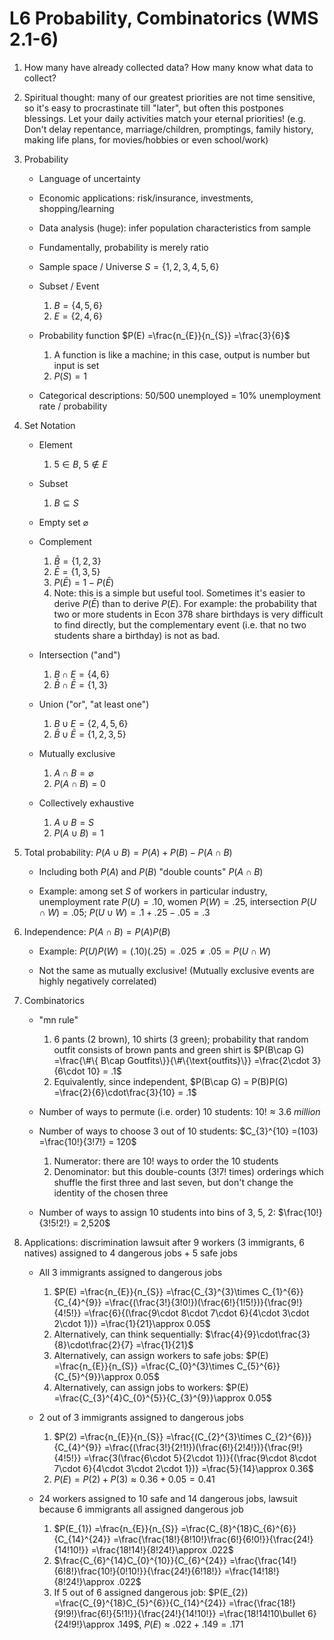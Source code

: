 # L6 Probability, Combinatorics (WMS 2.1-6)

1.  How many have already collected data? How many know what data to collect?

2.  Spiritual thought: many of our greatest priorities are not time sensitive, so it's easy to procrastinate till "later", but often this postpones blessings. Let your daily activities match your eternal priorities! (e.g. Don't delay repentance, marriage/children, promptings, family history, making life plans, for movies/hobbies or even school/work)

3.  Probability

    -  Language of uncertainty

    -  Economic applications: risk/insurance, investments, shopping/learning

    -  Data analysis (huge): infer population characteristics from sample

    -  Fundamentally, probability is merely ratio

    -  Sample space / Universe $S =\{ 1,2,3,4,5,6\}$

    -  Subset / Event
		1.  $B =\{ 4,5,6\}$
		2. $E =\{ 2,4,6\}$

    -  Probability function $P(E) =\frac{n_{E}}{n_{S}} =\frac{3}{6}$
		1.  A function is like a machine; in this case, output is number but input is set
		2. $P(S) = 1$

    -  Categorical descriptions: 50/500 unemployed = 10% unemployment rate / probability

4.  Set Notation

    -  Element
		1.  $5\in B$, $5\notin E$

    -  Subset
		1.  $B\subseteq S$

    -  Empty set $\varnothing$

    -  Complement
		1.  $\bar B=\{ 1,2,3\}$
		2. $\bar E=\{ 1,3,5\}$
		3. $P(\bar{E}) = 1 - P(\bar{E})$
		4. Note: this is a simple but useful tool. Sometimes it's easier to derive $P(\bar{E})$ than to derive $P(E)$. For example: the probability that two or more students in Econ 378 share birthdays is very difficult to find directly, but the complementary event (i.e. that no two students share a birthday) is not as bad.

    -  Intersection ("and")
		1.  $B\cap E=\{4,6\}$
		2. $\bar B \cap \bar E=\{1,3\}$

    -  Union ("or", "at least one")
		1.  $B\cup E =\{ 2,4,5,6\}$
		2. $\bar B\cup \bar E=\{ 1,2,3,5\}$

    -  Mutually exclusive
		1.  $A\cap B =\varnothing$
		2. $P(A\cap B) = 0$

    -  Collectively exhaustive
		1.  $A\cup B = S$
		2. $P(A\cup B) = 1$

5.  Total probability: $P(A\cup B) = P(A) + P(B) - P(A\cap B)$

    -  Including both $P(A)$ and $P(B)$ "double counts" $P(A\cap B)$

    -  Example: among set $S$ of workers in particular industry, unemployment rate $P(U) = .10$, women $P(W) = .25$, intersection $P(U\cap W) = .05$; $P(U\cup W) = .1 + .25 - .05 = .3$

6.  Independence: $P(A\cap B) = P(A)P(B)$

    -  Example: $P(U)P(W) =(.10)(.25) = .025\neq .05 = P(U\cap W)$

    -  Not the same as mutually exclusive! (Mutually exclusive events are highly negatively correlated)

7.  Combinatorics

    -  "$\text{mn}$ rule"
		1.  6 pants (2 brown), 10 shirts (3 green); probability that random outfit consists of brown pants and green shirt is $P(B\cap G) =\frac{\#\{ B\cap Goutfits\}}{\#\{\text{outfits}\}} =\frac{2\cdot 3}{6\cdot 10} = .1$
		2. Equivalently, since independent, $P(B\cap G) = P(B)P(G) =\frac{2}{6}\cdot\frac{3}{10} = .1$

    -  Number of ways to permute (i.e. order) 10 students: $10!\approx 3.6\ million$

    -  Number of ways to choose 3 out of 10 students: $C_{3}^{10} =(103) =\frac{10!}{3!7!} = 120$
		1.  Numerator: there are $10!$ ways to order the 10 students
		2. Denominator: but this double-counts ($3!7!$ times) orderings which shuffle the first three and last seven, but don't change the identity of the chosen three

    -  Number of ways to assign 10 students into bins of 3, 5, 2: $\frac{10!}{3!5!2!} = 2,520$

8.  Applications: discrimination lawsuit after 9 workers (3 immigrants, 6 natives) assigned to 4 dangerous jobs + 5 safe jobs

    -  All 3 immigrants assigned to dangerous jobs
		1.  $P(E) =\frac{n_{E}}{n_{S}} =\frac{C_{3}^{3}\times C_{1}^{6}}{C_{4}^{9}} =\frac{(\frac{3!}{3!0!})(\frac{6!}{1!5!})}{\frac{9!}{4!5!}} =\frac{6}{(\frac{9\cdot 8\cdot 7\cdot 6}{4\cdot 3\cdot 2\cdot 1})} =\frac{1}{21}\approx 0.05$
		2. Alternatively, can think sequentially: $\frac{4}{9}\cdot\frac{3}{8}\cdot\frac{2}{7} =\frac{1}{21}$
		3. Alternatively, can assign workers to safe jobs: $P(E) =\frac{n_{E}}{n_{S}} =\frac{C_{0}^{3}\times C_{5}^{6}}{C_{5}^{9}}\approx 0.05$
		4. Alternatively, can assign jobs to workers: $P(E) =\frac{C_{3}^{4}C_{0}^{5}}{C_{3}^{9}}\approx 0.05$

    -  2 out of 3 immigrants assigned to dangerous jobs
		1.  $P(2) =\frac{n_{E}}{n_{S}} =\frac{(C_{2}^{3}\times C_{2}^{6})}{C_{4}^{9}} =\frac{(\frac{3!}{2!1!})(\frac{6!}{2!4!})}{\frac{9!}{4!5!}} =\frac{3(\frac{6\cdot 5}{2\cdot 1})}{(\frac{9\cdot 8\cdot 7\cdot 6}{4\cdot 3\cdot 2\cdot 1})} =\frac{5}{14}\approx 0.36$
		2. $P(E) = P(2) + P(3)\approx 0.36 + 0.05 = 0.41$

    -  24 workers assigned to 10 safe and 14 dangerous jobs, lawsuit because 6 immigrants all assigned dangerous job
		1.  $P(E_{1}) =\frac{n_{E}}{n_{S}} =\frac{C_{8}^{18}C_{6}^{6}}{C_{14}^{24}} =\frac{\frac{18!}{8!10!}\frac{6!}{6!0!}}{\frac{24!}{14!10!}} =\frac{18!14!}{8!24!}\approx .022$
		2. $\frac{C_{6}^{14}C_{0}^{10}}{C_{6}^{24}} =\frac{\frac{14!}{6!8!}\frac{10!}{0!10!}}{\frac{24!}{6!18!}} =\frac{14!18!}{8!24!}\approx .022$
		3. If 5 out of 6 assigned dangerous job: $P(E_{2}) =\frac{C_{9}^{18}C_{5}^{6}}{C_{14}^{24}} =\frac{\frac{18!}{9!9!}\frac{6!}{5!1!}}{\frac{24!}{14!10!}} =\frac{18!14!10\bullet 6}{24!9!}\approx .149$, $P(E)\approx .022 + .149 = .171$
